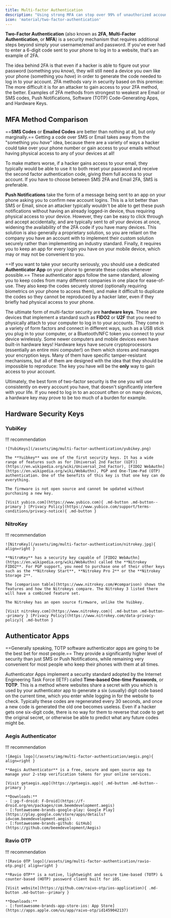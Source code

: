 ```yaml
---
title: Multi-factor Authentication
description: "Using strong MFA can stop over 99% of unauthorized account accesses, and it's easy to set up on the services you already use."
icon: 'material/two-factor-authentication'
---
```


**Two-Factor Authentication** (also known as **2FA**, **Multi-Factor Authentication**, or **MFA**) is a security mechanism that requires additional steps beyond simply your username/email and password. If you've ever had to enter a 6-digit code sent to your phone to log in to a website, that's an example of 2FA.

The idea behind 2FA is that even if a hacker is able to figure out your password (something you *know*), they will still need a device you own like your phone (something you *have*) in order to generate the code needed to log in to your account. 2FA methods vary in security based on this premise: The more difficult it is for an attacker to gain access to your 2FA method, the better. Examples of 2FA methods from strongest to weakest are Email or SMS codes, Push Notifications, Software (TOTP) Code-Generating Apps, and Hardware Keys.

## MFA Method Comparison

==**SMS Codes** or **Emailed Codes** are better than nothing at all, but only marginally.== Getting a code over SMS or Email takes away from the "something you *have*" idea, because there are a variety of ways a hacker could take over your phone number or gain access to your emails without having physical access to any of your devices at all! 

To make matters worse, if a hacker gains access to your email, they typically would be able to use it to both reset your password and receive the second factor authentication code, giving them full access to your account. If you have to choose between SMS 2FA and Email 2FA, SMS is preferable.

**Push Notifications** take the form of a message being sent to an app on your phone asking you to confirm new account logins. This is a lot better than SMS or Email, since an attacker typically wouldn't be able to get these push notifications without having an already logged-in device, thus requiring physical access to your device. However, they can be easy to click through and accept accidentally, and are typically sent to *all* your devices at once, widening the availability of the 2FA code if you have many devices. This solution is also generally a proprietary solution, so you are reliant on the company you have an account with to implement their custom solution securely rather than implementing an industry standard. Finally, it requires you to keep an app for every login you have on your mobile device, which may or may not be convenient to you.

==If you want to take your security seriously, you should use a dedicated **Authenticator App** on your phone to generate these codes whenever possible.== These authenticator apps follow the same standard, allowing you to keep codes from many different companies in one place for ease-of-use. They also keep the codes securely stored (optionally requiring biometrics on your phone to access them), and make it difficult to duplicate the codes so they cannot be reproduced by a hacker later, even if they briefly had physical access to your phone.

The ultimate form of multi-factor security are **hardware keys**. These are devices that implement a standard such as **FIDO2** or **U2F** that you need to physically attach to your computer to log in to your accounts. They come in a variety of form factors and connect in different ways, such as a USB stick you plug in to your computer, or a Bluetooth/NFC token you connect to your device wirelessly. Some newer computers and mobile devices even have built-in hardware keys! Hardware keys have secure cryptoprocessors (essentially an entire mini computer!) on them which stores and manages your encryption keys. Many of them have specific tamper-resistant mechanisms, but all of them are designed with the idea that they should be impossible to reproduce: The key you have will be the **only** way to gain access to your account.

Ultimately, the best form of two-factor security is the one you will use consistently on every account you have, that doesn't significantly interfere with your life. If you need to log in to an account often or on many devices, a hardware key may prove to be too much of a burden for example.

## Hardware Security Keys

### YubiKey

!!! recommendation

    ![YubiKeys](/assets/img/multi-factor-authentication/yubikey.png)

    The **Yuibkey** was one of the first security keys. It has a wide range of features such as for [Universal 2nd Factor (U2F)](https://en.wikipedia.org/wiki/Universal_2nd_Factor), [FIDO2 WebAuthn](https://en.wikipedia.org/wiki/WebAuthn), PGP and One-Time-Pad (OTP) authentication. One of the benefits of this key is that one key can do everything.

    The firmware is not open source and cannot be updated without purchasing a new key.

    [Visit yubico.com](https://www.yubico.com){ .md-button .md-button--primary } [Privacy Policy](https://www.yubico.com/support/terms-conditions/privacy-notice){ .md-button }

### NitroKey

!!! recommendation

    ![NitroKey](/assets/img/multi-factor-authentication/nitrokey.jpg){ align=right }

    **NitroKey** has a security key capable of [FIDO2 WebAuthn](https://en.wikipedia.org/wiki/WebAuthn) called the **Nitrokey FIDO2**. For PGP support, you need to purchase one of their other keys such as the **Nitrokey Start**, **Nitrokey Pro 2** or the **Nitrokey Storage 2**.

    The [comparison table](https://www.nitrokey.com/#comparison) shows the features and how the Nitrokeys compare. The Nitrokey 3 listed there will have a combined feature set.

    The Nitrokey has an open source firmware, unlike the Yuibkey.

    [Visit nitrokey.com](https://www.nitrokey.com){ .md-button .md-button--primary } [Privacy Policy](https://www.nitrokey.com/data-privacy-policy){ .md-button }

## Authenticator Apps
==Generally speaking, TOTP software authenticator apps are going to be the best bet for most people.== They provide a significantly higher level of security than just SMS or Push Notifications, while remaining very convenient for most people who keep their phones with them at all times.

Authenticator Apps implement a security standard adopted by the Internet Engineering Task Force (IETF) called **Time-based One-time Passwords**, or **TOTP**. This is a method where websites share a secret with you which is used by your authenticator app to generate a six (usually) digit code based on the current time, which you enter while logging in for the website to check. Typically these codes are regenerated every 30 seconds, and once a new code is generated the old one becomes useless. Even if a hacker gets one six-digit code, there is no way for them to reverse that code to get the original secret, or otherwise be able to predict what any future codes might be.

### Aegis Authenticator

!!! recommendation

    ![Aegis logo](/assets/img/multi-factor-authentication/aegis.png){ align=right }

    **Aegis Authenticator** is a free, secure and open source app to manage your 2-step verification tokens for your online services.

    [Visit getaegis.app](https://getaegis.app){ .md-button .md-button--primary }

    **Downloads:**
    - [:pg-f-droid: F-Droid](https://f-droid.org/en/packages/com.beemdevelopment.aegis)
    - [:fontawesome-brands-google-play: Google Play](https://play.google.com/store/apps/details?id=com.beemdevelopment.aegis)
    - [:fontawesome-brands-github: GitHub](https://github.com/beemdevelopment/Aegis)

### Ravio OTP

!!! recommendation

    ![Ravio OTP logo](/assets/img/multi-factor-authentication/ravio-otp.png){ align=right }

    **Ravio OTP** is a native, lightweight and secure time-based (TOTP) & counter-based (HOTP) password client built for iOS.

    [Visit website](https://github.com/raivo-otp/ios-application){ .md-button .md-button--primary }
    
    **Downloads:**
    - [:fontawesome-brands-app-store-ios: App Store](https://apps.apple.com/us/app/raivo-otp/id1459042137)

